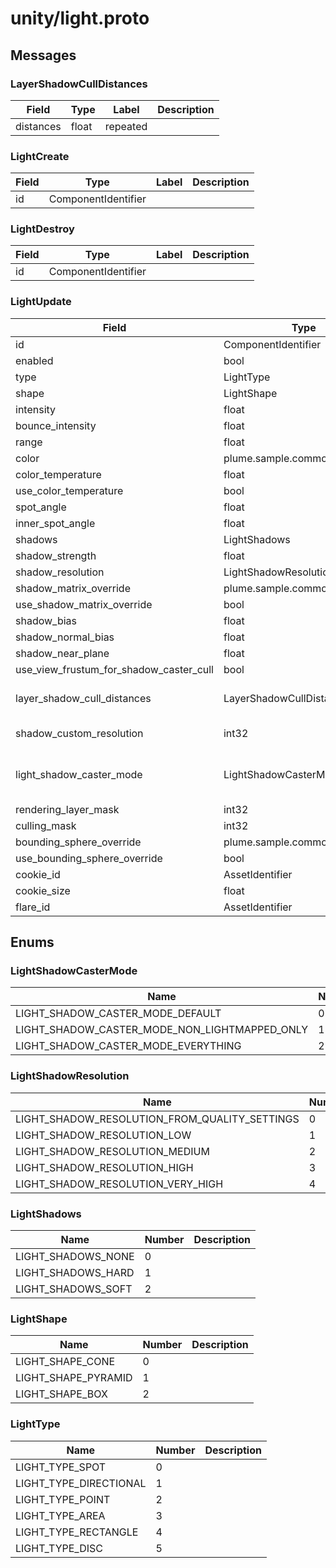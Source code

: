 
# unity/light.proto



## Messages

### LayerShadowCullDistances



| Field | Type | Label | Description |
| ----- | ---- | ----- | ----------- |
| distances | float | repeated |  |



### LightCreate



| Field | Type | Label | Description |
| ----- | ---- | ----- | ----------- |
| id | ComponentIdentifier |  |  |



### LightDestroy



| Field | Type | Label | Description |
| ----- | ---- | ----- | ----------- |
| id | ComponentIdentifier |  |  |



### LightUpdate



| Field | Type | Label | Description |
| ----- | ---- | ----- | ----------- |
| id | ComponentIdentifier |  |  |
| enabled | bool | optional |  |
| type | LightType | optional |  |
| shape | LightShape | optional |  |
| intensity | float | optional |  |
| bounce_intensity | float | optional |  |
| range | float | optional |  |
| color | plume.sample.common.Color | optional |  |
| color_temperature | float | optional |  |
| use_color_temperature | bool | optional |  |
| spot_angle | float | optional |  |
| inner_spot_angle | float | optional |  |
| shadows | LightShadows | optional |  |
| shadow_strength | float | optional |  |
| shadow_resolution | LightShadowResolution | optional |  |
| shadow_matrix_override | plume.sample.common.Matrix4x4 | optional |  |
| use_shadow_matrix_override | bool | optional |  |
| shadow_bias | float | optional |  |
| shadow_normal_bias | float | optional |  |
| shadow_near_plane | float | optional |  |
| use_view_frustum_for_shadow_caster_cull | bool | optional |  |
| layer_shadow_cull_distances | LayerShadowCullDistances | optional | Only for directional lights |
| shadow_custom_resolution | int32 | optional | Only for Built-in RP |
| light_shadow_caster_mode | LightShadowCasterMode | optional | Not supported on legacy renderers |
| rendering_layer_mask | int32 | optional |  |
| culling_mask | int32 | optional |  |
| bounding_sphere_override | plume.sample.common.Vector4 | optional |  |
| use_bounding_sphere_override | bool | optional |  |
| cookie_id | AssetIdentifier | optional |  |
| cookie_size | float | optional |  |
| flare_id | AssetIdentifier | optional |  |



 <!-- end of messages -->


## Enums

### LightShadowCasterMode


| Name | Number | Description |
| ---- | ------ | ----------- |
| LIGHT_SHADOW_CASTER_MODE_DEFAULT | 0 |  |
| LIGHT_SHADOW_CASTER_MODE_NON_LIGHTMAPPED_ONLY | 1 |  |
| LIGHT_SHADOW_CASTER_MODE_EVERYTHING | 2 |  |



### LightShadowResolution


| Name | Number | Description |
| ---- | ------ | ----------- |
| LIGHT_SHADOW_RESOLUTION_FROM_QUALITY_SETTINGS | 0 |  |
| LIGHT_SHADOW_RESOLUTION_LOW | 1 |  |
| LIGHT_SHADOW_RESOLUTION_MEDIUM | 2 |  |
| LIGHT_SHADOW_RESOLUTION_HIGH | 3 |  |
| LIGHT_SHADOW_RESOLUTION_VERY_HIGH | 4 |  |



### LightShadows


| Name | Number | Description |
| ---- | ------ | ----------- |
| LIGHT_SHADOWS_NONE | 0 |  |
| LIGHT_SHADOWS_HARD | 1 |  |
| LIGHT_SHADOWS_SOFT | 2 |  |



### LightShape


| Name | Number | Description |
| ---- | ------ | ----------- |
| LIGHT_SHAPE_CONE | 0 |  |
| LIGHT_SHAPE_PYRAMID | 1 |  |
| LIGHT_SHAPE_BOX | 2 |  |



### LightType


| Name | Number | Description |
| ---- | ------ | ----------- |
| LIGHT_TYPE_SPOT | 0 |  |
| LIGHT_TYPE_DIRECTIONAL | 1 |  |
| LIGHT_TYPE_POINT | 2 |  |
| LIGHT_TYPE_AREA | 3 |  |
| LIGHT_TYPE_RECTANGLE | 4 |  |
| LIGHT_TYPE_DISC | 5 |  |



 <!-- end of enums -->

 <!-- end of files -->